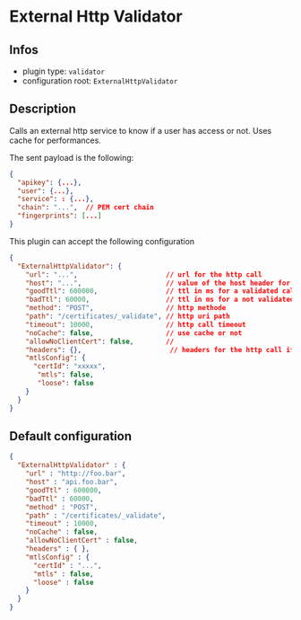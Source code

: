 
# External Http Validator

## Infos

* plugin type: `validator`
* configuration root: `ExternalHttpValidator`

## Description

Calls an external http service to know if a user has access or not. Uses cache for performances.

The sent payload is the following:

```json
{
  "apikey": {...},
  "user": {...},
  "service": : {...},
  "chain": "...",  // PEM cert chain
  "fingerprints": [...]
}
```

This plugin can accept the following configuration

```json
{
  "ExternalHttpValidator": {
    "url": "...",                      // url for the http call
    "host": "...",                     // value of the host header for the call. default is host of the url
    "goodTtl": 600000,                 // ttl in ms for a validated call
    "badTtl": 60000,                   // ttl in ms for a not validated call
    "method": "POST",                  // http methode
    "path": "/certificates/_validate", // http uri path
    "timeout": 10000,                  // http call timeout
    "noCache": false,                  // use cache or not
    "allowNoClientCert": false,        //
    "headers": {},                      // headers for the http call if needed
    "mtlsConfig": {
      "certId": "xxxxx",
       "mtls": false,
       "loose": false
    }
  }
}
```



## Default configuration

```json
{
  "ExternalHttpValidator" : {
    "url" : "http://foo.bar",
    "host" : "api.foo.bar",
    "goodTtl" : 600000,
    "badTtl" : 60000,
    "method" : "POST",
    "path" : "/certificates/_validate",
    "timeout" : 10000,
    "noCache" : false,
    "allowNoClientCert" : false,
    "headers" : { },
    "mtlsConfig" : {
      "certId" : "...",
      "mtls" : false,
      "loose" : false
    }
  }
}
```




